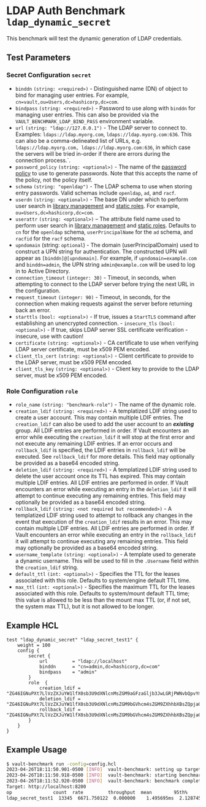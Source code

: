 # LDAP Auth Benchmark `ldap_dynamic_secret`

This benchmark will test the dynamic generation of LDAP credentials.

## Test Parameters

### Secret Configuration `secret`

- `binddn` `(string: <required>)` - Distinguished name (DN) of object to bind for managing user entries. For example, `cn=vault,ou=Users,dc=hashicorp,dc=com`.
- `bindpass` `(string: <required>)` - Password to use along with `binddn` for managing user entries.  This can also be provided via the `VAULT_BENCHMARK_LDAP_BIND_PASS` environment variable.
- `url` `(string: "ldap://127.0.0.1")` - The LDAP server to connect to. Examples: `ldaps://ldap.myorg.com`, `ldaps://ldap.myorg.com:636`. This can also be a comma-delineated list of URLs, e.g. `ldaps://ldap.myorg.com, ldaps://ldap.myorg.com:636`, in which case the servers will be tried in-order if there are errors during the connection process.`.
- `password_policy` `(string: <optional>)` - The name of the [password policy](https://developer.hashicorp.com/vault/docs/concepts/password-policies) to use to generate passwords. Note that this accepts the name of the policy, not the policy itself.
- `schema` `(string: "openldap")` - The LDAP schema to use when storing entry passwords. Valid schemas include `openldap`, `ad`, and `racf`.
- `userdn` `(string: <optional>)` - The base DN under which to perform user search in [library management](https://developer.hashicorp.com/vault/api-docs/secret/ldap#library-management) and [static roles](https://developer.hashicorp.com/vault/api-docs/secret/ldap#static-roles). For example, `ou=Users,dc=hashicorp,dc=com`.
- `userattr` `(string: <optional>)` – The attribute field name used to perform user search in [library management](https://developer.hashicorp.com/vault/api-docs/secret/ldap#library-management) and [static roles](https://developer.hashicorp.com/vault/api-docs/secret/ldap#static-roles). Defaults to `cn` for the `openldap` schema, `userPrincipalName` for the `ad` schema, and `racfid` for the `racf` schema.
- `upndomain` (string: `optional`) - The domain (userPrincipalDomain) used to construct a UPN string for authentication. The constructed UPN will appear as `[binddn]@[upndomain]`. For example, if `upndomain=example.com` and `binddn=admin`, the UPN string `admin@example.com` will be used to log in to Active Directory.
- `connection_timeout` `(integer: 30)` - Timeout, in seconds, when attempting to connect to the LDAP server before trying the next URL in the configuration.
- `request_timeout` `(integer: 90)` - Timeout, in seconds, for the connection when making requests against the server before returning back an error.
- `starttls` `(bool: <optional>)` - If true, issues a `StartTLS` command after establishing an unencrypted connection. - `insecure_tls` `(bool: <optional>)` - If true, skips LDAP server SSL certificate verification - insecure, use with caution!
- `certificate` `(string: <optional>)` - CA certificate to use when verifying LDAP server certificate, must be x509 PEM encoded.
- `client_tls_cert` `(string: <optional>)` - Client certificate to provide to the LDAP server, must be x509 PEM encoded.
- `client_tls_key` `(string: <optional>)` - Client key to provide to the LDAP server, must be x509 PEM encoded.

### Role Configuration `role`

- `role_name` `(string: "benchmark-role")` - The name of the dynamic role.
- `creation_ldif` `(string: <required>)` - A templatized LDIF string used to create a user account. This may contain multiple LDIF entries. The `creation_ldif` can also be used to add the user account to an **_existing_** group. All LDIF entries are performed in order. If Vault encounters an error while executing the `creation_ldif` it will stop at the first error and not execute any remaining LDIF entries. If an error occurs and `rollback_ldif` is specified, the LDIF entries in `rollback_ldif` will be executed. See `rollback_ldif` for more details. This field may optionally be provided as a base64 encoded string.
- `deletion_ldif` `(string: <required>)` - A templatized LDIF string used to delete the user account once its TTL has expired. This may contain multiple LDIF entries. All LDIF entries are performed in order. If Vault encounters an error while executing an entry in the `deletion_ldif` it will attempt to continue executing any remaining entries. This field may optionally be provided as a base64 encoded string.
- `rollback_ldif` `(string: <not required but recommended>)` - A templatized LDIF string used to attempt to rollback any changes in the event that execution of the `creation_ldif` results in an error. This may contain multiple LDIF entries. All LDIF entries are performed in order. If Vault encounters an error while executing an entry in the `rollback_ldif` it will attempt to continue executing any remaining entries. This field may optionally be provided as a base64 encoded string.
- `username_template` `(string: <optional>)` - A template used to generate a dynamic username. This will be used to fill in the `.Username` field within the `creation_ldif` string.
- `default_ttl` `(int: <optional>)` - Specifies the TTL for the leases associated with this role. Defaults to system/engine default TTL time.
- `max_ttl` `(int: <optional>)` - Specifies the maximum TTL for the leases associated with this role. Defaults to system/mount default TTL time; this value is allowed to be less than the mount max TTL (or, if not set, the system max TTL), but it is not allowed to be longer.

## Example HCL

```hcl
test "ldap_dynamic_secret" "ldap_secret_test1" {
    weight = 100
    config {
        secret {
            url         = "ldap://localhost"
            binddn      = "cn=admin,dc=hashicorp,dc=com"
            bindpass    = "admin"
        }
        role  {
            creation_ldif = "ZG46IGNuPXt7LlVzZXJuYW1lfX0sb3U9dXNlcnMsZGM9aGFzaGljb3JwLGRjPWNvbQpvYmplY3RDbGFzczogcGVyc29uCm9iamVjdENsYXNzOiB0b3AKY246IGxlYXJuCnNuOiB7ey5QYXNzd29yZCB8IHV0ZjE2bGUgfCBiYXNlNjR9fQptZW1iZXJPZjogY249ZGV2LG91PWdyb3VwcyxkYz1oYXNoaWNvcnAsZGM9Y29tCnVzZXJQYXNzd29yZDoge3suUGFzc3dvcmR9fQo="
            deletion_ldif = "ZG46IGNuPXt7LlVzZXJuYW1lfX0sb3U9dXNlcnMsZGM9bGVhcm4sZGM9ZXhhbXBsZQpjaGFuZ2V0eXBlOiBkZWxldGUK"
            rollback_ldif = "ZG46IGNuPXt7LlVzZXJuYW1lfX0sb3U9dXNlcnMsZGM9bGVhcm4sZGM9ZXhhbXBsZQpjaGFuZ2V0eXBlOiBkZWxldGUK"
        }
    }
}
```

## Example Usage

```bash
$ vault-benchmark run -config=config.hcl
2023-04-26T18:11:50.901-0500 [INFO]  vault-benchmark: setting up targets
2023-04-26T18:11:50.918-0500 [INFO]  vault-benchmark: starting benchmarks: duration=2s
2023-04-26T18:11:52.920-0500 [INFO]  vault-benchmark: benchmark complete
Target: http://localhost:8200
op               count  rate         throughput  mean        95th%       99th%       successRatio
ldap_secret_test1  13345  6671.750122  0.000000    1.495695ms  2.128745ms  3.542841ms  100.00%
```
